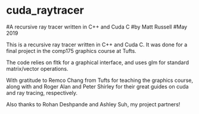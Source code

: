 # cuda_raytracer
#A recursive ray tracer written in C++ and Cuda C 
#by Matt Russell
#May 2019

This is a recursive ray tracer written in C++ and Cuda C. 
It was done for a final project in the comp175 graphics course at Tufts. 

The code relies on fltk for a graphical interface, and uses glm for standard matrix/vector operations. 

With gratitude to Remco Chang from Tufts for teaching the graphics course, along with and Roger Alan and Peter Shirley for their great guides on cuda and ray tracing, respectively. 

Also thanks to Rohan Deshpande and Ashley Suh, my project partners!
